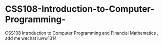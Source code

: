 # CSS108-Introduction-to-Computer-Programming-
CSS108 Introduction to Computer Programming and Financial Mathematics , add me wechat iuww1314
